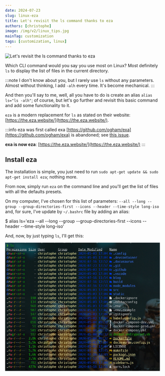 ```yaml
---
date: 2024-07-23
slug: linux-eza
title: Let's revisit the ls command thanks to eza
authors: [christophe]
image: /img/v2/linux_tips.jpg
mainTag: customization
tags: [customization, linux]
---
```

![Let's revisit the ls command thanks to eza](/img/v2/linux_tips.jpg)

Which CLI command would you say you use most on Linux? Most definitely `ls` to display the list of files in the current directory.

:::note I don't know about you, but I rarely use `ls` without any parameters. Almost without thinking, I add `-alh` every time. It's become mechanical.
:::

And then you'll say to me, well, all you have to do is create an alias `alias ls="ls -alh"`; of course, but let's go further and revisit this basic command and add some functionality to it.

<!-- truncate -->

`eza` is a modern replacement for `ls` as stated on their website: [https://the.eza.website/](https://the.eza.website/).

:::info eza was first called exa
[https://github.com/ogham/exa](https://github.com/ogham/exa) is abandoned; see [this issue](https://github.com/ogham/exa/issues/1243).

**exa is now eza**: [https://the.eza.website/](https://the.eza.website/)
:::

## Install eza

The installation is simple, you just need to run `sudo apt-get update && sudo apt-get install eza`; nothing more.

From now, simply run `eza` on the command line and you'll get the list of files with all the defaults presets.

On my computer, I've chosen for this list of parameters: `--all --long --group --group-directories-first --icons --header --time-style long-iso` and, for sure, I've update by `~/.bashrc` file by adding an alias:

<Terminal>
$ alias ls='eza --all --long --group --group-directories-first --icons --header --time-style long-iso'
</Terminal>

And, now, by just typing `ls`, I'll get this:

![eza](./images/eza.png)
